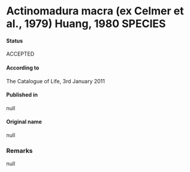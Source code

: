 # Actinomadura macra (ex Celmer et al., 1979) Huang, 1980 SPECIES

#### Status
ACCEPTED

#### According to
The Catalogue of Life, 3rd January 2011

#### Published in
null

#### Original name
null

### Remarks
null